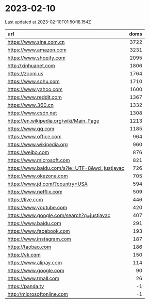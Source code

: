 # 2023-02-10

<!-- BEGIN -->
Last updated at 2023-02-10T01:50:18.154Z

url | doms
:- | -:
https://www.sina.com.cn | 3722
https://www.amazon.com | 3231
https://www.shopify.com | 2095
http://xinhuanet.com | 1806
https://zoom.us | 1764
https://www.sohu.com | 1710
https://www.yahoo.com | 1600
https://www.reddit.com | 1367
https://www.360.cn | 1332
https://www.csdn.net | 1308
https://en.wikipedia.org/wiki/Main_Page | 1213
https://www.qq.com | 1185
https://www.office.com | 964
https://www.wikipedia.org | 960
https://weibo.com | 876
https://www.microsoft.com | 821
https://www.baidu.com/s?ie=UTF-8&wd=justjavac | 726
https://www.okezone.com | 705
https://www.jd.com/?country=USA | 594
https://www.netflix.com | 509
https://live.com | 446
https://www.youtube.com | 420
https://www.google.com/search?q=justjavac | 407
https://www.baidu.com | 291
https://www.facebook.com | 193
https://www.instagram.com | 187
https://taobao.com | 186
https://vk.com | 150
https://www.alipay.com | 114
https://www.google.com | 90
https://www.tmall.com | 26
https://panda.tv | -1
http://microsoftonline.com | -1
<!-- END -->
